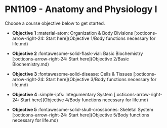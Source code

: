 # PN1109 - Anatomy and Physiology I

Choose a course objective below to get started.

<div class="grid cards" markdown>

-  __Objective 1__ 
   :material-atom: Organization & Body Divisions
   [:octicons-arrow-right-24: Start here](Objective 1/Body functions necessary for life.md)

-  __Objective 2__ 
   :fontawesome-solid-flask-vial: Basic Biochemistry
   [:octicons-arrow-right-24: Start here](Objective 2/Basic Biochemistry.md)

-  __Objective 3__ 
   :fontawesome-solid-disease: Cells & Tissues
   [:octicons-arrow-right-24: Start here](Objective 3/Body functions necessary for life.md)

-  __Objective 4__ 
   :simple-ipfs: Integumentary System
   [:octicons-arrow-right-24: Start here](Objective 4/Body functions necessary for life.md)

-  __Objective 5__ 
   :fontawesome-solid-skull-crossbones: Skeletal System
   [:octicons-arrow-right-24: Start here](Objective 5/Body functions necessary for life.md)

</div>


